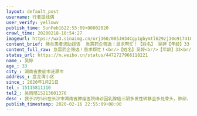 ```yaml
---
layout: default_post
username: 行者提线偶
user_verify: yellowv
publish_time: SunFeb1622:55:09+08002020
crawl_time: 20200218-10:54:27
imageurl: https://wx3.sinaimg.cn/orj360/005JH34Cgy1gbymtl629zj30o917410u.jpg,https://wx1.sinaimg.cn/orj360/005JH34Cgy1gbymtmmj04j30u01hcahr.jpg
content_brief: 肺炎患者求助超话  急需药企筛选！恳求帮忙！【姓名】 吴婷【年龄】33【所在城市】湖南省娄底市涟源市【所在小区、社区】盘龙湾小区【患病时间】2020年1月21日【联系方式】15115811110【其他紧急联系人】吴雨晴 15213601376【病情描述】我于2月5日在长沙市湖南省肿瘤医院确诊因乳腺癌三阴 ...全文
content_full_raw: 急需药企筛选！恳求帮忙！<br/>【姓名】吴婷<br/>【年龄】33<br/>【所在城市】湖南省娄底市涟源市<br/>【所在小区、社区】盘龙湾小区<br/>【患病时间】2020年1月21日<br/>【联系方式】15115811110<br/>【其他紧急联系人】吴雨晴15213601376<br/>【病情描述】我于2月5日在长沙市湖南省肿瘤医院确诊因乳腺癌三阴多发性转移至多处骨头，肺部，肝脏，医生建议参与临床医学治疗，现因疫情药企无法进行双靶筛选。因此在家等待通知已有将近半个月，主治医生给出建议是不能再等，必须马上治疗，但患者目前进退两难得不到救治。临床医学研究药企因疫情暂停筛选，无法入组治疗，从等待检查到现在已在家等待将近一个月，希望能得到药企筛选得到治疗。
status_url: https://m.weibo.cn/status/4472727966118221
name_: 吴婷
age_: 33
city_: 湖南省娄底市涟源市
address_: 盘龙湾小区
since_: 2020年1月21日
tel_: 15115811110
tel2_: 吴雨晴15213601376
desc_: 我于2月5日在长沙市湖南省肿瘤医院确诊因乳腺癌三阴多发性转移至多处骨头，肺部，肝脏，医生建议参与临床医学治疗，现因疫情药企无法进行双靶筛选。因此在家等待通知已有将近半个月，主治医生给出建议是不能再等，必须马上治疗，但患者目前进退两难得不到救治。临床医学研究药企因疫情暂停筛选，无法入组治疗，从等待检查到现在已在家等待将近一个月，希望能得到药企筛选得到治疗。
publish_timestamp: 2020-02-16 22:55:09+08:00
---
```

